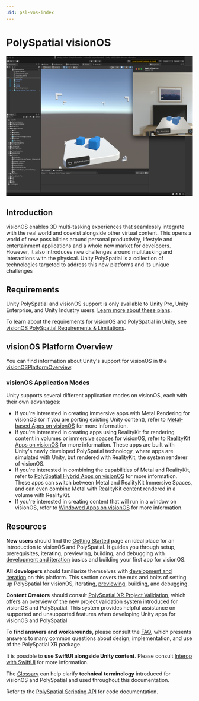 ```yaml
---
uid: psl-vos-index
---
```

# PolySpatial visionOS

![Unity PolySpatial](images/polyspatial-xr-landing-page.png)

## Introduction
visionOS enables 3D multi-tasking experiences that seamlessly integrate with the real world and coexist alongside other virtual content. This opens a world of new possibilities around personal productivity, lifestyle and entertainment applications and a whole new market for developers. However, it also introduces new challenges around multitasking and interactions with the physical. Unity PolySpatial is a collection of technologies targeted to address this new platforms and its unique challenges

## Requirements
Unity PolySpatial and visionOS support is only available to Unity Pro, Unity Enterprise, and Unity Industry users. [Learn more about these plans](https://unity.com/pricing).

To learn about the requirements for visionOS and PolySpatial in Unity, see [visionOS PolySpatial Requirements & Limitations](Requirements.md).

## visionOS Platform Overview
You can find information about Unity's support for visionOS in the [visionOSPlatformOverview](visionOSPlatformOverview.md).

### visionOS Application Modes
Unity supports several different application modes on visionOS, each with their own advantages:
* If you're interested in creating immersive apps with Metal Rendering for visionOS (or if you are porting existing Unity content), refer to [Metal-based Apps on visionOS](MetalApps.md) for more information.
* If you're interested in creating apps using RealityKit for rendering content in volumes or immersive spaces for visionOS, refer to [RealityKit Apps on visionOS](RealityKitApps.md) for more information. These apps are built with Unity's newly developed PolySpatial technology, where apps are simulated with Unity, but rendered with RealityKit, the system renderer of visionOS.
* If you're interested in combining the capabilities of Metal and RealityKit, refer to [PolySpatial Hybrid Apps on visionOS](PolySpatialHybridApps.md) for more information. These apps can switch between Metal and RealityKit Immersive Spaces, and can even combine Metal with RealityKit content rendered in a volume with RealityKit.
* If you're interested in creating content that will run in a window on visionOS, refer to [Windowed Apps on visionOS](WindowedApps.md) for more information.

## Resources
**New users** should find the [Getting Started](GettingStarted.md) page an ideal place for an introduction to visionOS and PolySpatial. It guides you through setup, prerequisites, iterating, previewing, building, and debugging with [development and iteration](DevelopmentAndIteration.md) basics and building your first app for visionOS.

**All developers** should familiarize themselves with [development and iteration](DevelopmentAndIteration.md) on this platform. This section covers the nuts and bolts of setting up PolySpatial for visionOS, iterating, [previewing](PlayToDevice.md), building, and debugging.

**Content Creators** should consult [PolySpatial XR Project Validation](PolySpatialXRProjectValidation.md), which offers an overview of the new project validation system introduced for visionOS and PolySpatial. This system provides helpful assistance on supported and unsupported features when developing Unity apps for visionOS and PolySpatial

To **find answers and workarounds**, please consult the [FAQ](FAQ.md), which presents answers to many common questions about design, implementation, and use of the PolySpatial XR package.

It is possible to **use SwiftUI alongside Unity content**. Please consult [Interop with SwiftUI](InteropWithSwiftUI.md) for more information.

The [Glossary](Glossary.md) can help clarify **technical terminology** introduced for visionOS and PolySpatial and used throughout this documentation.

Refer to the [PolySpatial Scripting API](https://docs.unity3d.com/Packages/com.unity.polyspatial@latest?subfolder=/api/index.html) for code documentation.
